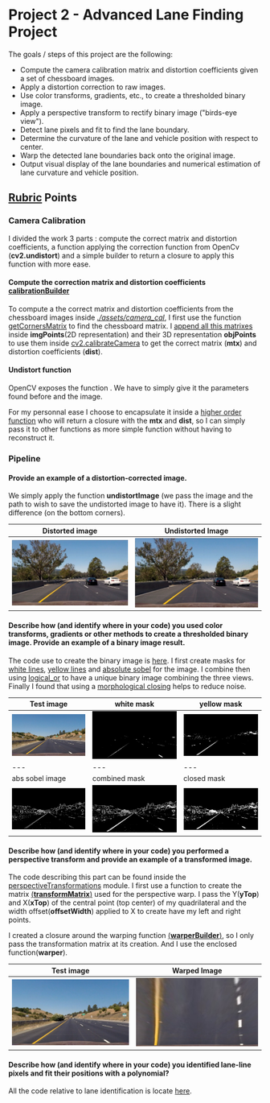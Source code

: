 # Project 2 - Advanced Lane Finding Project

The goals / steps of this project are the following:

* Compute the camera calibration matrix and distortion coefficients given a set of chessboard images.
* Apply a distortion correction to raw images.
* Use color transforms, gradients, etc., to create a thresholded binary image.
* Apply a perspective transform to rectify binary image ("birds-eye view").
* Detect lane pixels and fit to find the lane boundary.
* Determine the curvature of the lane and vehicle position with respect to center.
* Warp the detected lane boundaries back onto the original image.
* Output visual display of the lane boundaries and numerical estimation of lane curvature and vehicle position.

## [Rubric](https://review.udacity.com/#!/rubrics/571/view) Points

### Camera Calibration

I divided the work 3 parts : compute the correct matrix and distortion coefficients, a function applying the correction function from OpenCv (**cv2.undistort**) and a simple builder to return a closure to apply this function with more ease.

#### Compute the correction matrix and distortion coefficients [calibrationBuilder](./camera_calibration/calibrationBuilder.py)

 To compute a the correct matrix and distortion coefficients from the chessboard images inside *[./assets/camera_cal](./assets/camera_cal/)*, I first use the function [getCornersMatrix](https://github.com/jotamontecino/nd_selfdriving_project2/blob/master/camera_calibration/calibrationBuilder.py#L39-L51) to find the chessboard matrix. I [append all this matrixes](https://github.com/jotamontecino/nd_selfdriving_project2/blob/master/camera_calibration/calibrationBuilder.py#L23-L25) inside **imgPoints**(2D representation) and their 3D representation **objPoints** to use them inside [cv2.calibrateCamera](https://github.com/jotamontecino/nd_selfdriving_project2/blob/master/camera_calibration/calibrationBuilder.py#L29-L30) to get the correct matrix (**mtx**) and distortion coefficients (**dist**).

 #### Undistort function

 OpenCV exposes the function [](https://github.com/jotamontecino/nd_selfdriving_project2/blob/master/camera_calibration/undistort.py#L7). We have to simply give it the parameters found before and the image.

 For my personnal ease I choose to encapsulate it inside a [higher order function](https://github.com/jotamontecino/nd_selfdriving_project2/blob/master/camera_calibration/undistort.py#L5) who will return a closure with the **mtx** and **dist**, so I can simply pass it to other functions as more simple function without having to reconstruct it.

### Pipeline

#### Provide an example of a distortion-corrected image.

We simply apply the function **undistortImage** (we pass the image and the path to wish to save the undistorted image to have it). There is a slight difference (on the bottom corners).

| Distorted image | Undistorted Image |
|---|---|
|![alt text](https://github.com/jotamontecino/nd_selfdriving_project2/blob/master/assets/test_images/test6.jpg)|![alt text](https://github.com/jotamontecino/nd_selfdriving_project2/blob/master/assets/test_images/test6.jpg)|

#### Describe how (and identify where in your code) you used color transforms, gradients or other methods to create a thresholded binary image. Provide an example of a binary image result.

The code use to create the binary image is [here](https://github.com/jotamontecino/nd_selfdriving_project2/blob/master/binarization/__init__.py).
I first create masks for [white lines](https://github.com/jotamontecino/nd_selfdriving_project2/blob/master/binarization/colorTransformations.py#L20), [yellow lines](https://github.com/jotamontecino/nd_selfdriving_project2/blob/master/binarization/colorTransformations.py#L13) and [absolute sobel](https://github.com/jotamontecino/nd_selfdriving_project2/blob/master/binarization/sobelUtils.py#L5) for the image. I combine then using [logical_or](https://github.com/jotamontecino/nd_selfdriving_project2/blob/master/binarization/__init__.py#L13) to have a unique binary image combining the three views.
Finally I found that using a [morphological closing](https://github.com/jotamontecino/nd_selfdriving_project2/blob/master/binarization/__init__.py#L21) helps to reduce noise.

| Test image | white mask | yellow mask |
|---|---|---|
|![test](https://github.com/jotamontecino/nd_selfdriving_project2/blob/master/assets/test_images/straight_lines1.jpg)|![white](https://github.com/jotamontecino/nd_selfdriving_project2/blob/master/assets/test_images/straight_lines1-white_thresholded.jpg)|![yellow](https://github.com/jotamontecino/nd_selfdriving_project2/blob/master/assets/test_images/straight_lines1-yellow_thresholded.jpg)|
|---|---|---|
| abs sobel image | combined mask | closed mask |
|![abs sobel](https://github.com/jotamontecino/nd_selfdriving_project2/blob/master/assets/test_images/straight_lines1-abs_sobel_thresholded.jpg)|![combined](https://github.com/jotamontecino/nd_selfdriving_project2/blob/master/assets/test_images/straight_lines1-combined_thresholded.jpg)|![closed](https://github.com/jotamontecino/nd_selfdriving_project2/blob/master/assets/test_images/straight_lines1--binary_image.jpg)|

#### Describe how (and identify where in your code) you performed a perspective transform and provide an example of a transformed image.

The code describing this part can be found inside the [perspectiveTransformations](https://github.com/jotamontecino/nd_selfdriving_project2/blob/master/perspectiveTransformations/__init__.py) module.
I first use a function to create the matrix [(**transformMatrix**)](https://github.com/jotamontecino/nd_selfdriving_project2/blob/master/perspectiveTransformations/__init__.py#L6) used for the perspective warp. I pass the Y(**yTop**) and X(**xTop**) of the central point (top center) of my quadrilateral and the width offset(**offsetWidth**) applied to X to create have my left and right points.

I created a closure around the warping function [(**warperBuilder**)](https://github.com/jotamontecino/nd_selfdriving_project2/blob/master/perspectiveTransformations/__init__.py#L23), so I only pass the transformation matrix at its creation. And I use the enclosed function(**warper**).

| Test image | Warped Image |
|---|---|
|![test](https://github.com/jotamontecino/nd_selfdriving_project2/blob/master/assets/test_images/undistorted-straight_lines1.jpg)|![warped](https://github.com/jotamontecino/nd_selfdriving_project2/blob/master/assets/test_images/undistorted-straight_lines1-birdEye.jpg)

#### Describe how (and identify where in your code) you identified lane-line pixels and fit their positions with a polynomial?

All the code relative to lane identification is locate [here](https://github.com/jotamontecino/nd_selfdriving_project2/blob/master/laneDetection/lane.py).
